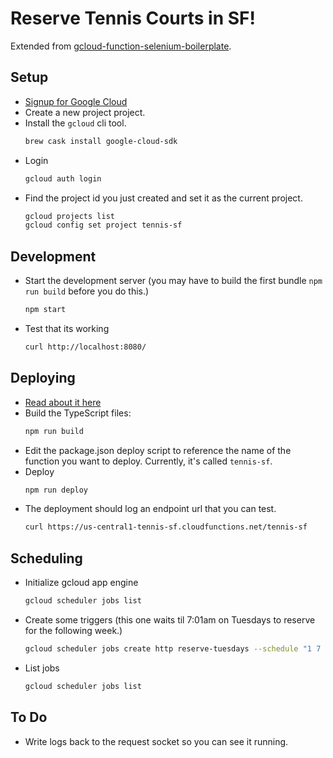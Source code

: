 # Reserve Tennis Courts in SF!

Extended from [gcloud-function-selenium-boilerplate](https://github.com/ccorcos/gcloud-function-selenium-boilerplate).

## Setup
- [Signup for Google Cloud](https://console.cloud.google.com)
- Create a new project project.
- Install the `gcloud` cli tool.
	```sh
	brew cask install google-cloud-sdk
	```
- Login
	```sh
	gcloud auth login
	```
- Find the project id you just created and set it as the current project.
	```sh
	gcloud projects list
	gcloud config set project tennis-sf
	```

## Development
- Start the development server (you may have to build the first bundle `npm run build` before you do this.)
	```sh
	npm start
	```
- Test that its working
	```sh
	curl http://localhost:8080/
	```

## Deploying
- [Read about it here](https://cloud.google.com/functions/docs/deploying/filesystem)
- Build the TypeScript files:
	```sh
	npm run build
	```
- Edit the package.json deploy script to reference the name of the function you want to deploy. Currently, it's called `tennis-sf`.
- Deploy
	```sh
	npm run deploy
	```
- The deployment should log an endpoint url that you can test.
	```sh
	curl https://us-central1-tennis-sf.cloudfunctions.net/tennis-sf
	```

## Scheduling

- Initialize gcloud app engine
	```sh
	gcloud scheduler jobs list
	```

- Create some triggers (this one waits til 7:01am on Tuesdays to reserve for the following week.)
	```sh
	gcloud scheduler jobs create http reserve-tuesdays --schedule "1 7 * * 2" --time-zone "America/Los_Angeles" --uri "https://us-central1-tennis-sf.cloudfunctions.net/tennis-sf" --http-method GET
	```

- List jobs
	```sh
	gcloud scheduler jobs list
	```

## To Do

- Write logs back to the request socket so you can see it running.
